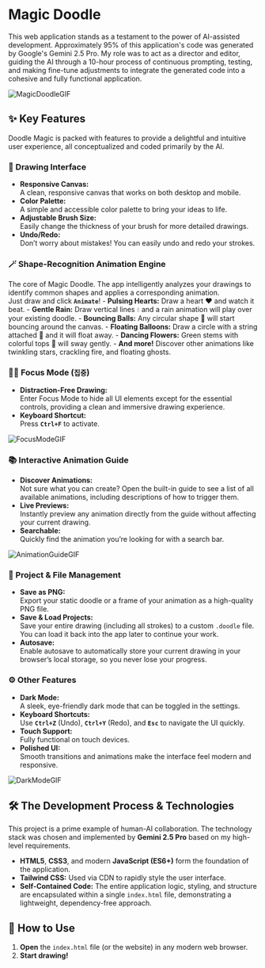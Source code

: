 # Magic Doodle

This web application stands as a testament to the power of AI-assisted development. Approximately 95% of this application's code was generated by Google's Gemini 2.5 Pro.
My role was to act as a director and editor, guiding the AI through a 10-hour process of continuous prompting, testing, and making fine-tune adjustments to integrate the generated code into a cohesive and fully functional application.

![MagicDoodleGIF](/doodlemagic02.jpg)


## ✨ Key Features
Doodle Magic is packed with features to provide a delightful and intuitive user experience, all conceptualized and coded primarily by the AI.

### 🎨 Drawing Interface
- **Responsive Canvas:**  
  A clean, responsive canvas that works on both desktop and mobile.
- **Color Palette:**  
  A simple and accessible color palette to bring your ideas to life.
- **Adjustable Brush Size:**  
  Easily change the thickness of your brush for more detailed drawings.
- **Undo/Redo:**  
  Don’t worry about mistakes! You can easily undo and redo your strokes.

### 🪄 Shape-Recognition Animation Engine
The core of Magic Doodle. The app intelligently analyzes your drawings to identify common shapes and applies a corresponding animation.  
Just draw and click **`Animate`**!
    - **Pulsing Hearts:** Draw a heart ❤️ and watch it beat.
    - **Gentle Rain:** Draw vertical lines 💧 and a rain animation will play over your existing doodle.
    - **Bouncing Balls:** Any circular shape 🏀 will start bouncing around the canvas.
    - **Floating Balloons:** Draw a circle with a string attached 🎈 and it will float away.
    - **Dancing Flowers:** Green stems with colorful tops 🌸 will sway gently.
    - **And more!** Discover other animations like twinkling stars, crackling fire, and floating ghosts.

### 🧘‍♂️ Focus Mode (`집중`)
 - **Distraction-Free Drawing:**  
      Enter Focus Mode to hide all UI elements except for the essential controls, providing a clean and immersive drawing experience.
 - **Keyboard Shortcut:**  
      Press **`Ctrl+F`** to activate.
  
![FocusModeGIF](/doodlemagic02.jpg)


### 📚 Interactive Animation Guide
- **Discover Animations:**  
  Not sure what you can create? Open the built-in guide to see a list of all available animations, including descriptions of how to trigger them.
- **Live Previews:**  
  Instantly preview any animation directly from the guide without affecting your current drawing.
- **Searchable:**  
  Quickly find the animation you’re looking for with a search bar.


![AnimationGuideGIF](/doodlemagic02.jpg)


### 💾 Project & File Management
- **Save as PNG:**  
  Export your static doodle or a frame of your animation as a high-quality PNG file.
- **Save & Load Projects:**  
  Save your entire drawing (including all strokes) to a custom `.doodle` file. You can load it back into the app later to continue your work.
- **Autosave:**  
  Enable autosave to automatically store your current drawing in your browser’s local storage, so you never lose your progress.

### ⚙️ Other Features
- **Dark Mode:**  
  A sleek, eye-friendly dark mode that can be toggled in the settings.
- **Keyboard Shortcuts:**  
  Use **`Ctrl+Z`** (Undo), **`Ctrl+Y`** (Redo), and **`Esc`** to navigate the UI quickly.
- **Touch Support:**  
  Fully functional on touch devices.
- **Polished UI:**  
  Smooth transitions and animations make the interface feel modern and responsive.

![DarkModeGIF](/doodlemagic02.jpg)


## 🛠️ The Development Process & Technologies
This project is a prime example of human-AI collaboration. The technology stack was chosen and implemented by **Gemini 2.5 Pro** based on my high-level requirements.
- **HTML5**, **CSS3**, and modern **JavaScript (ES6+)** form the foundation of the application.
- **Tailwind CSS:** Used via CDN to rapidly style the user interface.
- **Self-Contained Code:** The entire application logic, styling, and structure are encapsulated within a single `index.html` file, demonstrating a lightweight, dependency-free approach.

## 🚀 How to Use
1. **Open** the `index.html` file (or the website) in any modern web browser.
2. **Start drawing!**
